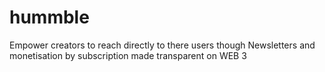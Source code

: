 # hummble
Empower creators to reach directly to there users though Newsletters and monetisation by subscription made transparent on WEB 3
